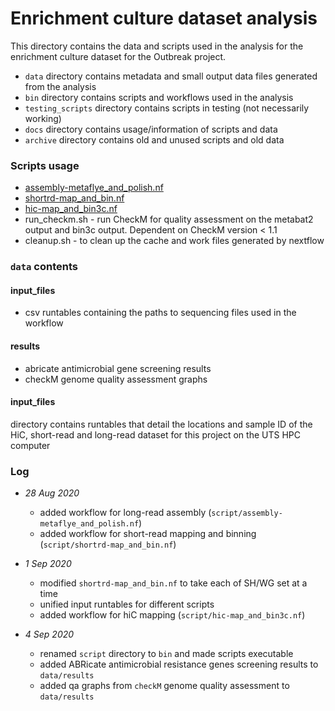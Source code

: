 # Enrichment culture dataset analysis

This directory contains the data and scripts used in the analysis for the enrichment culture dataset for the Outbreak project.

* `data` directory contains metadata and small output data files generated from the analysis
* `bin` directory contains scripts and workflows used in the analysis
* `testing_scripts` directory contains scripts in testing (not necessarily working)
* `docs` directory contains usage/information of scripts and data
* `archive` directory contains old and unused scripts and old data

### Scripts usage
* [assembly-metaflye_and_polish.nf](docs/assembly-metaflye_and_polish.md)
* [shortrd-map_and_bin.nf](docs/shortrd-map_and_bin.md)
* [hic-map_and_bin3c.nf](docs/hic-map_and_bin3c.md)
* run_checkm.sh - run CheckM for quality assessment on the metabat2 output and bin3c output. Dependent on CheckM version < 1.1
* cleanup.sh - to clean up the cache and work files generated by nextflow

### `data` contents
#### input_files
* csv runtables containing the paths to sequencing files used in the workflow
#### results
* abricate antimicrobial gene screening results
* checkM genome quality assessment graphs

#### input_files
directory contains runtables that detail the locations and sample ID of the HiC, short-read and long-read dataset for this project on the UTS HPC computer

### Log
* *28 Aug 2020*
    * added workflow for long-read assembly (`script/assembly-metaflye_and_polish.nf`)
    * added workflow for short-read mapping and binning (`script/shortrd-map_and_bin.nf`)

* *1 Sep 2020*
    * modified `shortrd-map_and_bin.nf` to take each of SH/WG set at a time
    * unified input runtables for different scripts
    * added workflow for hiC mapping (`script/hic-map_and_bin3c.nf`)

* *4 Sep 2020*
    * renamed `script` directory to `bin` and made scripts executable
    * added ABRicate antimicrobial resistance genes screening results to `data/results`
    * added qa graphs from `checkM` genome quality assessment to `data/results`

